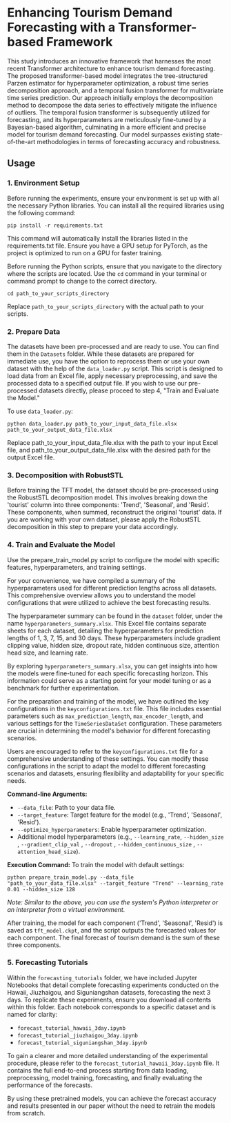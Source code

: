 
# Enhancing Tourism Demand Forecasting with a Transformer-based Framework

This study introduces an innovative framework that harnesses the most recent Transformer architecture to enhance tourism demand forecasting. The proposed transformer-based model integrates the tree-structured Parzen estimator for hyperparameter optimization, a robust time series decomposition approach, and a temporal fusion transformer for multivariate time series prediction. Our approach initially employs the decomposition method to decompose the data series to effectively mitigate the influence of outliers. The temporal fusion transformer is subsequently utilized for forecasting, and its hyperparameters are meticulously fine-tuned by a Bayesian-based algorithm, culminating in a more efficient and precise model for tourism demand forecasting. Our model surpasses existing state-of-the-art methodologies in terms of forecasting accuracy and robustness.


## Usage

### 1. Environment Setup
Before running the experiments, ensure your environment is set up with all the necessary Python libraries. You can install all the required libraries using the following command:

```
pip install -r requirements.txt
```

This command will automatically install the libraries listed in the requirements.txt file. Ensure you have a GPU setup for PyTorch, as the project is optimized to run on a GPU for faster training.

Before running the Python scripts, ensure that you navigate to the directory where the scripts are located. Use the `cd` command in your terminal or command prompt to change to the correct directory.
```
cd path_to_your_scripts_directory
```
Replace `path_to_your_scripts_directory` with the actual path to your scripts.

### 2. Prepare Data
The datasets have been pre-processed and are ready to use. You can find them in the `Datasets` folder. While these datasets are prepared for immediate use, you have the option to reprocess them or use your own dataset with the help of the `data_loader.py` script. This script is designed to load data from an Excel file, apply necessary preprocessing, and save the processed data to a specified output file. If you wish to use our pre-processed datasets directly, please proceed to step 4, "Train and Evaluate the Model."

To use `data_loader.py`:
```
python data_loader.py path_to_your_input_data_file.xlsx path_to_your_output_data_file.xlsx
```
Replace path_to_your_input_data_file.xlsx with the path to your input Excel file, and path_to_your_output_data_file.xlsx with the desired path for the output Excel file. 

### 3. Decomposition with RobustSTL
Before training the TFT model, the dataset should be pre-processed using the RobustSTL decomposition model. This involves breaking down the 'tourist' column into three components: 'Trend', 'Seasonal', and 'Resid'. These components, when summed, reconstruct the original 'tourist' data. If you are working with your own dataset, please apply the RobustSTL decomposition in this step to prepare your data accordingly.

### 4. Train and Evaluate the Model
Use the prepare_train_model.py script to configure the model with specific features, hyperparameters, and training settings. 

For your convenience, we have compiled a summary of the hyperparameters used for different prediction lengths across all datasets. This comprehensive overview allows you to understand the model configurations that were utilized to achieve the best forecasting results.

The hyperparameter summary can be found in the `dataset` folder, under the name `hyperparameters_summary.xlsx`. This Excel file contains separate sheets for each dataset, detailing the hyperparameters for prediction lengths of 1, 3, 7, 15, and 30 days. These hyperparameters include gradient clipping value, hidden size, dropout rate, hidden continuous size, attention head size, and learning rate.

By exploring `hyperparameters_summary.xlsx`, you can get insights into how the models were fine-tuned for each specific forecasting horizon. This information could serve as a starting point for your model tuning or as a benchmark for further experimentation.

For the preparation and training of the model, we have outlined the key configurations in the `keyconfigurations.txt` file. This file includes essential parameters such as `max_prediction_length`, `max_encoder_length`, and various settings for the `TimeSeriesDataSet` configuration. These parameters are crucial in determining the model's behavior for different forecasting scenarios.

Users are encouraged to refer to the `keyconfigurations.txt` file for a comprehensive understanding of these settings. You can modify these configurations in the script to adapt the model to different forecasting scenarios and datasets, ensuring flexibility and adaptability for your specific needs.

**Command-line Arguments:**
- `--data_file`: Path to your data file.
- `--target_feature`: Target feature for the model (e.g., 'Trend', 'Seasonal', 'Resid').
- `--optimize_hyperparameters`: Enable hyperparameter optimization.
- Additional model hyperparameters (e.g., `--learning_rate`, `--hidden_size` , `--gradient_clip_val` , `--dropout` , `--hidden_continuous_size` , `--attention_head_size`).

**Execution Command:**
To train the model with default settings:
```
python prepare_train_model.py --data_file "path_to_your_data_file.xlsx" --target_feature "Trend" --learning_rate 0.01 --hidden_size 128
```
*Note: Similar to the above, you can use the system's Python interpreter or an interpreter from a virtual environment.*

After training, the model for each component ('Trend', 'Seasonal', 'Resid') is saved as `tft_model.ckpt`, and the script outputs the forecasted values for each component. The final forecast of tourism demand is the sum of these three components.

### 5. Forecasting Tutorials

Within the `forecasting_tutorials` folder, we have included Jupyter Notebooks that detail complete forecasting experiments conducted on the Hawaii, Jiuzhaigou, and Siguniangshan datasets, forecasting the next 3 days. To replicate these experiments, ensure you download all contents within this folder. Each notebook corresponds to a specific dataset and is named for clarity:

- `forecast_tutorial_hawaii_3day.ipynb`
- `forecast_tutorial_jiuzhaigou_3day.ipynb`
- `forecast_tutorial_siguniangshan_3day.ipynb`

To gain a clearer and more detailed understanding of the experimental procedure, please refer to the `forecast_tutorial_hawaii_3day.ipynb` file. It contains the full end-to-end process starting from data loading, preprocessing, model training, forecasting, and finally evaluating the performance of the forecasts.

By using these pretrained models, you can achieve the forecast accuracy and results presented in our paper without the need to retrain the models from scratch.
